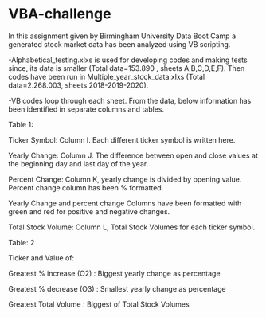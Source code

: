 # VBA-challenge
In this assignment given by Birmingham University Data Boot Camp a generated stock market data has been analyzed using VB scripting. 

-Alphabetical_testing.xlxs is used for developing codes and making tests since, its data is smaller (Total data=153.890 , sheets A,B,C,D,E,F). Then codes have been run in Multiple_year_stock_data.xlxs (Total data=2.268.003, sheets 2018-2019-2020).

-VB codes loop through each sheet. From the data, below information has been identified in separate columns and tables.

Table 1:

Ticker Symbol: Column I. Each different ticker symbol is written here.

Yearly Change: Column J. The difference between open and close values at the beginning day and last day of the year. 

Percent Change: Column K,  yearly change is divided by opening value. Percent change column has been % formatted.

Yearly Change and percent change Columns have been formatted with green and red for positive and negative changes.

Total Stock Volume: Column L, Total Stock Volumes for each ticker symbol.

Table: 2

Ticker and Value of:

Greatest % increase (O2) : Biggest yearly change as percentage

Greatest % decrease (O3) : Smallest yearly change as percentage

Greatest Total Volume :  Biggest of Total Stock Volumes

